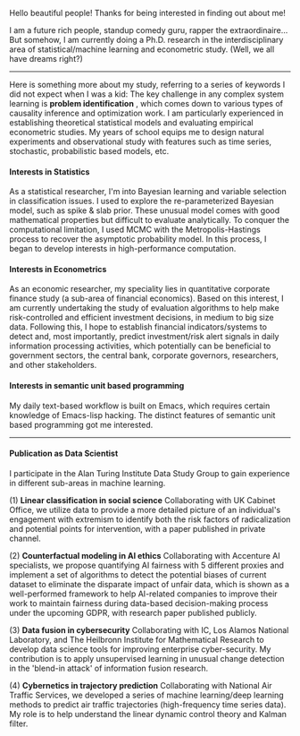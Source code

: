 ﻿Hello beautiful people! Thanks for being interested in finding out about me!

I am a future rich people, standup comedy guru, rapper the extraordinaire... But somehow, I am currently doing a Ph.D. research in the interdisciplinary area of statistical/machine learning and econometric study.  (Well, we all have dreams right?)

-----
Here is something more about my study, referring to a series of keywords I did not expect when I was a kid:
The key challenge in any complex system learning is **problem identification** , which comes down to various types of causality inference and optimization work. I am particularly experienced in establishing theoretical statistical models and evaluating empirical econometric studies. My years of school equips me to design natural experiments and observational study with features such as time series, stochastic, probabilistic based models, etc.
#### Interests in Statistics
As a statistical researcher, I'm into Bayesian learning and variable selection in classification issues. I used to explore the re-parameterized Bayesian model, such as spike & slab prior. These unusual model comes with good mathematical properties but difficult to evaluate analytically. To conquer the computational limitation, I used MCMC with the Metropolis-Hastings process to recover the asymptotic probability model. In this process, I began to develop interests in high-performance computation. 

#### Interests in Econometrics
As an economic researcher, my speciality lies in quantitative corporate finance study (a sub-area of financial economics). Based on this interest, I am currently undertaking the study of evaluation algorithms to help make risk-controlled and efficient investment decisions, in medium to big size data. Following this, I hope to establish financial indicators/systems to detect and, most importantly, predict investment/risk alert signals in daily information processing activities, which potentially can be beneficial to government sectors, the central bank, corporate governors, researchers, and other stakeholders.

#### Interests in semantic unit based programming
My daily text-based workflow is built on Emacs, which requires certain knowledge of Emacs-lisp hacking. The distinct features of semantic unit based programming got me interested.

-----

#### Publication as Data Scientist
I participate in the Alan Turing Institute Data Study Group to gain experience in different sub-areas in machine learning.

(1) **Linear classification in social science** Collaborating with UK Cabinet Office, we utilize data to provide a more detailed picture of an individual's engagement with extremism to identify both the risk factors of radicalization and potential points for intervention, with a paper published in private channel.

(2) **Counterfactual modeling in AI ethics** Collaborating with Accenture AI specialists, we propose quantifying AI fairness with 5 different proxies and implement a set of algorithms to detect the potential biases of current dataset to eliminate the disparate impact of unfair data, which is shown as a well-performed framework to help AI-related companies to improve their work to maintain fairness during data-based decision-making process under the upcoming GDPR, with research paper published publicly.

(3) **Data fusion in cybersecurity** Collaborating with IC, Los Alamos National Laboratory, and The Heilbronn Institute for Mathematical Research to develop data science tools for improving enterprise cyber-security. My contribution is to apply unsupervised learning in unusual change detection in the 'blend-in attack' of information fusion research. 

(4) **Cybernetics in trajectory prediction** Collaborating with National Air Traffic Services, we developed a series of machine learning/deep learning methods to predict air traffic trajectories (high-frequency time series data). My role is to help understand the linear dynamic control theory and Kalman filter. 






